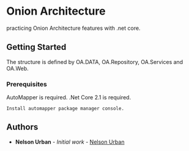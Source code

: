 # Onion Architecture

practicing Onion Architecture features with .net core.

## Getting Started

The structure is defined by OA.DATA, OA.Repository, OA.Services and OA.Web.

### Prerequisites

AutoMapper is required.
.Net Core 2.1 is required.

```
Install automapper package manager console.
```

## Authors

* **Nelson Urban** - *Initial work* - [Nelson Urban](https://github.com/NelsonUrban)
